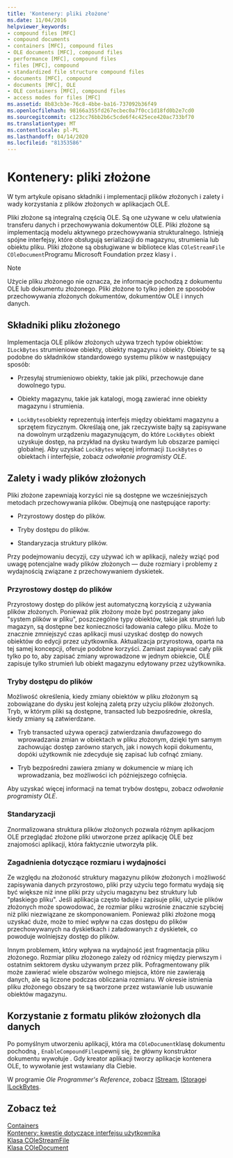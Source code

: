 ```yaml
---
title: 'Kontenery: pliki złożone'
ms.date: 11/04/2016
helpviewer_keywords:
- compound files [MFC]
- compound documents
- containers [MFC], compound files
- OLE documents [MFC], compound files
- performance [MFC], compound files
- files [MFC], compound
- standardized file structure compound files
- documents [MFC], compound
- documents [MFC], OLE
- OLE containers [MFC], compound files
- access modes for files [MFC]
ms.assetid: 8b83cb3e-76c8-4bbe-ba16-737092b36f49
ms.openlocfilehash: 98166a355fd267ecbec0a7f0cc1d18fd0b2e7cd0
ms.sourcegitcommit: c123cc76bb2b6c5cde6f4c425ece420ac733bf70
ms.translationtype: MT
ms.contentlocale: pl-PL
ms.lasthandoff: 04/14/2020
ms.locfileid: "81353586"
---
```

# <a name="containers-compound-files"></a>Kontenery: pliki złożone

W tym artykule opisano składniki i implementacji plików złożonych i zalety i wady korzystania z plików złożonych w aplikacjach OLE.

Pliki złożone są integralną częścią OLE. Są one używane w celu ułatwienia transferu danych i przechowywania dokumentów OLE. Pliki złożone są implementacją modelu aktywnego przechowywania strukturalnego. Istnieją spójne interfejsy, które obsługują serializacji do magazynu, strumienia lub obiektu pliku. Pliki złożone są obsługiwane w bibliotece klas `COleStreamFile` `COleDocument`Programu Microsoft Foundation przez klasy i .

> [!NOTE]
> Użycie pliku złożonego nie oznacza, że informacje pochodzą z dokumentu OLE lub dokumentu złożonego. Pliki złożone to tylko jeden ze sposobów przechowywania złożonych dokumentów, dokumentów OLE i innych danych.

## <a name="components-of-a-compound-file"></a><a name="_core_components_of_a_compound_file"></a>Składniki pliku złożonego

Implementacja OLE plików złożonych używa trzech typów obiektów: `ILockBytes` strumieniowe obiekty, obiekty magazynu i obiekty. Obiekty te są podobne do składników standardowego systemu plików w następujący sposób:

- Przesyłaj strumieniowo obiekty, takie jak pliki, przechowuje dane dowolnego typu.

- Obiekty magazynu, takie jak katalogi, mogą zawierać inne obiekty magazynu i strumienia.

- `LockBytes`obiekty reprezentują interfejs między obiektami magazynu a sprzętem fizycznym. Określają one, jak rzeczywiste bajty są zapisywane na dowolnym urządzeniu magazynującym, do które `LockBytes` obiekt uzyskuje dostęp, na przykład na dysku twardym lub obszarze pamięci globalnej. Aby uzyskać `LockBytes` więcej informacji `ILockBytes` o obiektach i interfejsie, zobacz *odwołanie programisty OLE*.

## <a name="advantages-and-disadvantages-of-compound-files"></a><a name="_core_advantages_and_disadvantages_of_compound_files"></a>Zalety i wady plików złożonych

Pliki złożone zapewniają korzyści nie są dostępne we wcześniejszych metodach przechowywania plików. Obejmują one następujące raporty:

- Przyrostowy dostęp do plików.

- Tryby dostępu do plików.

- Standaryzacja struktury plików.

Przy podejmowaniu decyzji, czy używać ich w aplikacji, należy wziąć pod uwagę potencjalne wady plików złożonych — duże rozmiary i problemy z wydajnością związane z przechowywaniem dyskietek.

### <a name="incremental-access-to-files"></a><a name="_core_incremental_access_to_files"></a>Przyrostowy dostęp do plików

Przyrostowy dostęp do plików jest automatyczną korzyścią z używania plików złożonych. Ponieważ plik złożony może być postrzegany jako "system plików w pliku", poszczególne typy obiektów, takie jak strumień lub magazyn, są dostępne bez konieczności ładowania całego pliku. Może to znacznie zmniejszyć czas aplikacji musi uzyskać dostęp do nowych obiektów do edycji przez użytkownika. Aktualizacja przyrostowa, oparta na tej samej koncepcji, oferuje podobne korzyści. Zamiast zapisywać cały plik tylko po to, aby zapisać zmiany wprowadzone w jednym obiekcie, OLE zapisuje tylko strumień lub obiekt magazynu edytowany przez użytkownika.

### <a name="file-access-modes"></a><a name="_core_file_access_modes"></a>Tryby dostępu do plików

Możliwość określenia, kiedy zmiany obiektów w pliku złożonym są zobowiązane do dysku jest kolejną zaletą przy użyciu plików złożonych. Tryb, w którym pliki są dostępne, transacted lub bezpośrednie, określa, kiedy zmiany są zatwierdzane.

- Tryb transacted używa operacji zatwierdzania dwufazowego do wprowadzania zmian w obiektach w pliku złożonym, dzięki tym samym zachowując dostęp zarówno starych, jak i nowych kopii dokumentu, dopóki użytkownik nie zdecyduje się zapisać lub cofnąć zmiany.

- Tryb bezpośredni zawiera zmiany w dokumencie w miarę ich wprowadzania, bez możliwości ich późniejszego cofnięcia.

Aby uzyskać więcej informacji na temat trybów dostępu, zobacz *odwołanie programisty OLE*.

### <a name="standardization"></a><a name="_core_standardization"></a>Standaryzacji

Znormalizowana struktura plików złożonych pozwala różnym aplikacjom OLE przeglądać złożone pliki utworzone przez aplikację OLE bez znajomości aplikacji, która faktycznie utworzyła plik.

### <a name="size-and-performance-considerations"></a><a name="_core_size_and_performance_considerations"></a>Zagadnienia dotyczące rozmiaru i wydajności

Ze względu na złożoność struktury magazynu plików złożonych i możliwość zapisywania danych przyrostowo, pliki przy użyciu tego formatu wydają się być większe niż inne pliki przy użyciu magazynu bez struktury lub "płaskiego pliku". Jeśli aplikacja często ładuje i zapisuje pliki, użycie plików złożonych może spowodować, że rozmiar pliku wzrośnie znacznie szybciej niż pliki niezwiązane ze skomponowaniem. Ponieważ pliki złożone mogą uzyskać duże, może to mieć wpływ na czas dostępu do plików przechowywanych na dyskietkach i załadowanych z dyskietek, co powoduje wolniejszy dostęp do plików.

Innym problemem, który wpływa na wydajność jest fragmentacja pliku złożonego. Rozmiar pliku złożonego zależy od różnicy między pierwszym i ostatnim sektorem dysku używanym przez plik. Pofragmentowany plik może zawierać wiele obszarów wolnego miejsca, które nie zawierają danych, ale są liczone podczas obliczania rozmiaru. W okresie istnienia pliku złożonego obszary te są tworzone przez wstawianie lub usuwanie obiektów magazynu.

## <a name="using-compound-files-format-for-your-data"></a><a name="_core_using_compound_files_format_for_your_data"></a>Korzystanie z formatu plików złożonych dla danych

Po pomyślnym utworzeniu aplikacji, która ma `COleDocument`klasę dokumentu pochodną , `EnableCompoundFile`upewnij się, że główny konstruktor dokumentu wywołuje . Gdy kreator aplikacji tworzy aplikacje kontenera OLE, to wywołanie jest wstawiany dla Ciebie.

W programie *Ole Programmer's Reference*, zobacz [IStream](/windows/win32/api/objidl/nn-objidl-istream), [IStorage](/windows/win32/api/objidl/nn-objidl-istorage)i [ILockBytes](/windows/win32/api/objidl/nn-objidl-ilockbytes).

## <a name="see-also"></a>Zobacz też

[Containers](../mfc/containers.md)<br/>
[Kontenery: kwestie dotyczące interfejsu użytkownika](../mfc/containers-user-interface-issues.md)<br/>
[Klasa COleStreamFile](../mfc/reference/colestreamfile-class.md)<br/>
[Klasa COleDocument](../mfc/reference/coledocument-class.md)
